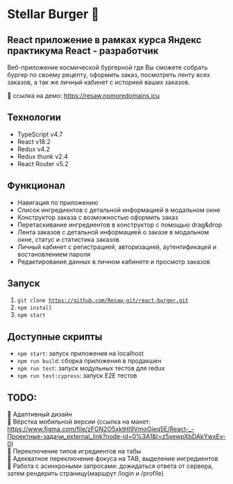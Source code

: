 # Stellar Burger :hamburger:
## React приложение в рамках курса Яндекс практикума React&nbsp;-&nbsp;разработчик
Веб-приложение космической бургерной где Вы сможете собрать бургер по своему рецепту, оформить заказ, посмотреть ленту всех заказов, а так же личный кабинет с историей ваших заказов.

:link: ссылка на демо: https://resaw.nomoredomains.icu

## Технологии
 - TypeScript v4.7
 - React v18.2
 - Redux v4.2
 - Redux thunk v2.4
 - React Router v5.2

## Функционал
 - Навигация по приложению
 - Список ингредиентов с детальной информацией в модальном окне
 - Конструктор заказа с возможностью оформить заказ
 - Перетаскивание ингредиентов в конструктор с помощью drag&drop
 - Лента заказов с детальной информацией о заказе в модальном окне, статус и статистика заказов
 - Личный кабинет с регистрацией, авторизацией, аутентификацей и востановлением пароля
 - Редактирование данных в личном кабинете и просмотр заказов

## Запуск
 1.  <code>git clone https://github.com/Resaw-git/react-burger.git</code>
 2.  <code>npm install</code>
 3.  <code>npm start</code>

## Доступные скрипты
  - <code>npm start</code>: запуск приложения на localhost
  - <code>npm run build</code>: сборка приложения в продакшен
  - <code>npm run test</code>: запуск модульных тестов для redux
  - <code>npm run test:cypress</code>: запуск E2E тестов

## TODO:
 :black_square_button: Адаптивный дизайн  
 :black_square_button: Вёрстка мобильной версии (ссылка на макет: https://www.figma.com/file/zFGN2O5xktHl9VmoOieq5E/React-_-Проектные-задачи_external_link?node-id=0%3A1&t=z5xewpXbDAkYwxEv-0)  
 :black_square_button: Переключение типов игредиентов на табы  
 :black_square_button: Адекватное переключение фокуса на TAB, выделение ингредиентов   
 :black_square_button: Работа с асинхроными запросами: дожидаться ответа от сервера, затем рендерить страницу(маршрут /login и /profile)  

